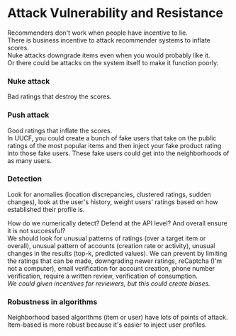 # Attack Vulnerability and Resistance
Recommenders don't work when people have incentive to lie.  
There is business incentive to attack recommender systems to inflate scores.  
Nuke attacks downgrade items even when you would probably like it.  
Or there could be attacks on the system itself to make it function poorly.  

### Nuke attack
Bad ratings that destroy the scores. 

### Push attack
Good ratings that inflate the scores.  
In UUCF, you could create a bunch of fake users that take on the public ratings of the most popular items and then inject your fake product rating into those fake users. These fake users could get into the neighborhoods of as many users. 

### Detection
Look for anomalies (location discrepancies, clustered ratings, sudden changes), look at the user's history, weight users' ratings based on how established their profile is.  

How do we numerically detect? Defend at the API level? And overall ensure it is not successful?  
We should look for unusual patterns of ratings (over a target item or overall), unusual pattern of accounts (creation rate or activity), unusual changes in the results (top-k, predicted values). We can prevent by limiting the ratings that can be made, downgrading newer ratings, reCaptcha (I'm not a computer), email verification for account creation, phone number verification, require a written review, verification of consumption.  
*We could given incentives for reviewers, but this could create biases.*  

### Robustness in algorithms
Neighborhood based algorithms (item or user) have lots of points of attack. Item-based is more robust because it's easier to inject user profiles. 